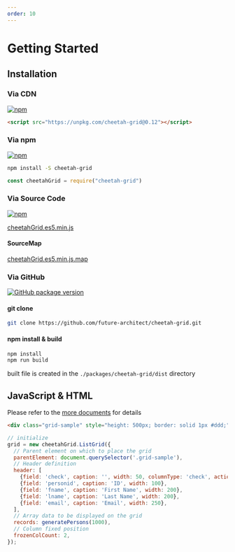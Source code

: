 ```yaml
---
order: 10
---
```


# Getting Started

## Installation

### Via CDN

[![npm](https://img.shields.io/npm/v/cheetah-grid.svg)](https://www.npmjs.com/package/cheetah-grid)

```html
<script src="https://unpkg.com/cheetah-grid@0.12"></script>
```

### Via npm

[![npm](https://img.shields.io/npm/v/cheetah-grid.svg)](https://www.npmjs.com/package/cheetah-grid)

```bash
npm install -S cheetah-grid
```

```js
const cheetahGrid = require("cheetah-grid")
```

### Via Source Code

[![npm](https://img.shields.io/npm/v/cheetah-grid.svg)](https://www.npmjs.com/package/cheetah-grid)

[cheetahGrid.es5.min.js](https://unpkg.com/cheetah-grid@0.12/dist/cheetahGrid.es5.min.js)  

#### SourceMap  

[cheetahGrid.es5.min.js.map](https://unpkg.com/cheetah-grid@0.12/dist/cheetahGrid.es5.min.js.map)  

### Via GitHub

[![GitHub package version](https://img.shields.io/github/package-json/v/future-architect/cheetah-grid.svg)](https://github.com/future-architect/cheetah-grid)

#### git clone

```bash
git clone https://github.com/future-architect/cheetah-grid.git
```

#### npm install & build

```bash
npm install
npm run build
```

built file is created in the `./packages/cheetah-grid/dist` directory

## JavaScript & HTML

Please refer to the [more documents](../api/js/README.md) for details

<code-preview>

```html
<div class="grid-sample" style="height: 500px; border: solid 1px #ddd;"></div>
```

```js
// initialize
grid = new cheetahGrid.ListGrid({
  // Parent element on which to place the grid
  parentElement: document.querySelector('.grid-sample'),
  // Header definition
  header: [
    {field: 'check', caption: '', width: 50, columnType: 'check', action: 'check'},
    {field: 'personid', caption: 'ID', width: 100},
    {field: 'fname', caption: 'First Name', width: 200},
    {field: 'lname', caption: 'Last Name', width: 200},
    {field: 'email', caption: 'Email', width: 250},
  ],
  // Array data to be displayed on the grid
  records: generatePersons(1000),
  // Column fixed position
  frozenColCount: 2,
});
```

</code-preview>

